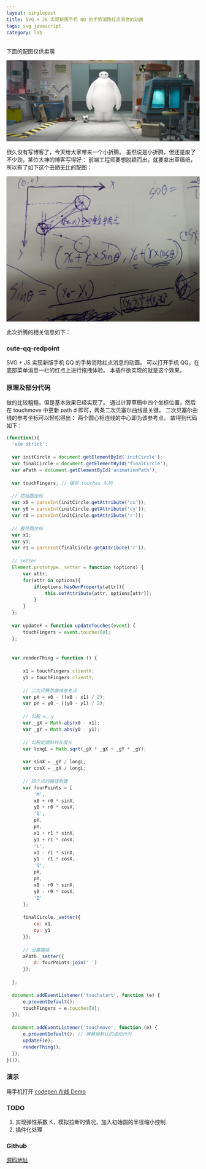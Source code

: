 ```yaml
---
layout: singlepost
title: SVG + JS 实现新版手机 QQ 的手势消除红点消息的动画
tags: svg javascript
category: lab
---
```


下面的配图仅供卖萌

![](/assets/blog-images/2015-3-5/baymax.jpg)

很久没有写博客了，今天给大家带来一个小折腾。
虽然说是小折腾，但还是废了不少劲，某位大神的博客写得好：
前端工程师要想脱颖而出，就要拿出草稿纸，所以有了如下这个丑陋无比的配图：

<!-- more -->

![Paper](https://github.com/qddegtya/cute-qq-redpoint/raw/master/paper.jpg "草稿")

此次折腾的相关信息如下：

### cute-qq-redpoint

SVG + JS 实现新版手机 QQ 的手势消除红点消息的动画。
可以打开手机 QQ，在底部菜单消息一栏的红点上进行拖拽体验。
本插件欲实现的就是这个效果。

### 原理及部分代码

做的比较粗糙，但是基本效果已经实现了。
通过计算草稿中四个坐标位置，然后在 touchmove 中更新 path d 即可，两条二次贝塞尔曲线是关键。
二次贝塞尔曲线的参考坐标可以轻松得出：
两个圆心相连线的中心即为该参考点。
故得到代码如下：

```javascript
(function(){
  'use strict';

  var initCircle = document.getElementById('initCircle');
  var finalCircle = document.getElementById('finalCircle');
  var aPath = document.getElementById('animationPath');

  var touchFingers; // 缓存 touches 队列

  // 初始圆坐标
  var x0 = parseInt(initCircle.getAttribute('cx'));
  var y0 = parseInt(initCircle.getAttribute('cy'));
  var r0 = parseInt(initCircle.getAttribute('r'));

  // 最终圆坐标
  var x1;
  var y1;
  var r1 = parseInt(finalCircle.getAttribute('r'));

  // setter
  Element.prototype._setter = function (options) {
      var attr;
      for(attr in options){
          if(options.hasOwnProperty(attr)){
              this.setAttribute(attr, options[attr]);
          }
      }
  };

  var updateF = function updateTouches(event) {
      touchFingers = event.touches[0];
  };


  var renderThing = function () {

      x1 = touchFingers.clientX;
      y1 = touchFingers.clientY;

      // 二次贝赛尔曲线参考点
      var pX = x0 - ((x0 - x1) / 2);
      var pY = y0 - ((y0 - y1) / 2);

      // 勾股 x, y
      var _gX = Math.abs(x0 - x1);
      var _gY = Math.abs(y0 - y1);

      // 勾股定理斜线长度长
      var longL = Math.sqrt(_gX * _gX + _gY * _gY);

      var sinX = _gY / longL;
      var cosX = _gX / longL;

      // 四个点的路径构建
      var fourPoints = [
          'M',
          x0 + r0 * sinX,
          y0 + r0 * cosX,
          'Q',
          pX,
          pY,
          x1 + r1 * sinX,
          y1 + r1 * cosX,
          'L',
          x1 - r1 * sinX,
          y1 - r1 * cosX,
          'Q',
          pX,
          pY,
          x0 - r0 * sinX,
          y0 - r0 * cosX,
          'Z'
      ];

      finalCircle._setter({
          cx: x1,
          cy: y1
      });

      // 设置路径
      aPath._setter({
          d: fourPoints.join(' ')
      });

  };

  document.addEventListener('touchstart', function (e) {
      e.preventDefault();
      touchFingers = e.touches[0];
  });

  document.addEventListener('touchmove', function (e) {
      e.preventDefault(); // 屏蔽掉默认的滚动行为
      updateF(e);
      renderThing();
  });
}());
```

### 演示

用手机打开
[codepen 在线 Demo](https://codepen.io/qddegtya/details/EapGWK "Demo")

### TODO

1. 实现弹性系数 K，模拟拉断的情况，加入初始圆的半径缩小控制
2. 插件化处理

### Github

[源码地址](https://github.com/qddegtya/cute-qq-redpoint "源码地址")
